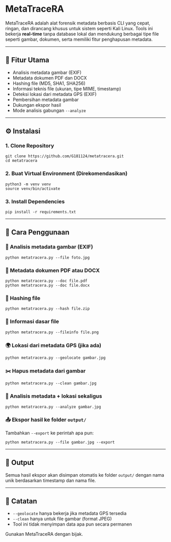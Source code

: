 # MetaTraceRA

MetaTraceRA adalah alat forensik metadata berbasis CLI yang cepat, ringan, dan dirancang khusus untuk sistem seperti Kali Linux. Tools ini bekerja **real-time** tanpa database lokal dan mendukung berbagai tipe file seperti gambar, dokumen, serta memiliki fitur penghapusan metadata.

---

## 🔧 Fitur Utama

- Analisis metadata gambar (EXIF)
- Metadata dokumen PDF dan DOCX
- Hashing file (MD5, SHA1, SHA256)
- Informasi teknis file (ukuran, tipe MIME, timestamp)
- Deteksi lokasi dari metadata GPS (EXIF)
- Pembersihan metadata gambar
- Dukungan ekspor hasil
- Mode analisis gabungan `--analyze`

---

## ⚙️ Instalasi

### 1. Clone Repository
```
git clone https://github.com/G181124/metatracera.git
cd metatracera
```

### 2. Buat Virtual Environment (Direkomendasikan)
```
python3 -m venv venv
source venv/bin/activate
```

### 3. Install Dependencies
```
pip install -r requirements.txt
```

---

## 🚀 Cara Penggunaan

### 📸 Analisis metadata gambar (EXIF)
```
python metatracera.py --file foto.jpg
```

### 📝 Metadata dokumen PDF atau DOCX
```
python metatracera.py --doc file.pdf
python metatracera.py --doc file.docx
```

### 🔐 Hashing file
```
python metatracera.py --hash file.zip
```

### 📂 Informasi dasar file
```
python metatracera.py --fileinfo file.png
```

### 🌍 Lokasi dari metadata GPS (jika ada)
```
python metatracera.py --geolocate gambar.jpg
```

### ✂️ Hapus metadata dari gambar
```
python metatracera.py --clean gambar.jpg
```

### 🧠 Analisis metadata + lokasi sekaligus
```
python metatracera.py --analyze gambar.jpg
```

### 📤 Ekspor hasil ke folder `output/`
Tambahkan `--export` ke perintah apa pun:
```
python metatracera.py --file gambar.jpg --export
```

---

## 📁 Output
Semua hasil ekspor akan disimpan otomatis ke folder `output/` dengan nama unik berdasarkan timestamp dan nama file.

---

## 🧪 Catatan
- `--geolocate` hanya bekerja jika metadata GPS tersedia
- `--clean` hanya untuk file gambar (format JPEG)
- Tool ini tidak menyimpan data apa pun secara permanen

Gunakan MetaTraceRA dengan bijak.
